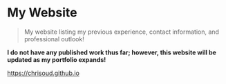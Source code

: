 # My Website

> My website listing my previous experience, contact information, and professional outlook! 

**I do not have any published work thus far; however, this website will be updated as my portfolio expands!**

https://chrisoud.github.io
